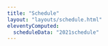 ```yaml
---
title: "Schedule"
layout: "layouts/schedule.html"
eleventyComputed:
  scheduleData: "2021schedule"
---
```

